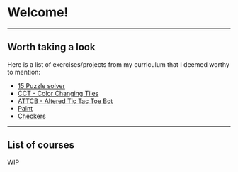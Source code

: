 # Welcome!
---
## Worth taking a look
Here is a list of exercises/projects from my curriculum that I deemed worthy
to mention:
* [15 Puzzle solver](https://github.com/KiwiGrenade/15Puzzle)
* [CCT - Color Changing Tiles](https://github.com/KiwiGrenade/color-changing-tiles)
* [ATTCB - Altered Tic Tac Toe Bot](https://github.com/KiwiGrenade/ATTCB)
* [Paint](https://github.com/KiwiGrenade/Paint)
* [Checkers](https://github.com/KiwiGrenade/Checkers)
---
## List of courses
 WIP
